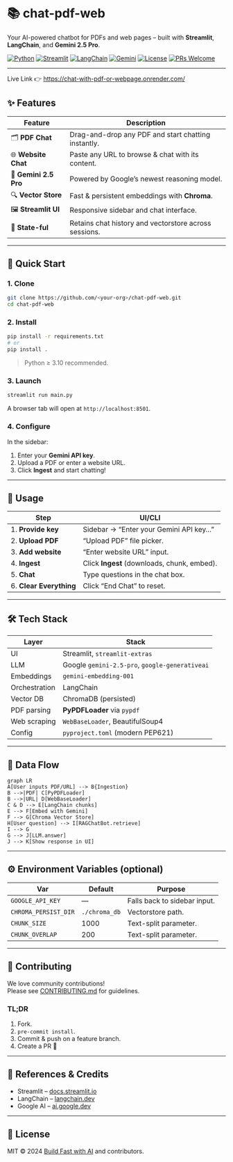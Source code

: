 # 📚 chat-pdf-web  
Your AI-powered chatbot for PDFs and web pages – built with **Streamlit**, **LangChain**, and **Gemini 2.5 Pro**.

[![Python](https://img.shields.io/badge/python-3.10+-3776ab?style=flat&logo=python)](https://python.org)
[![Streamlit](https://img.shields.io/badge/Streamlit-v1.47+-FF4B4B?style=flat&logo=streamlit)](https://streamlit.io)
[![LangChain](https://img.shields.io/badge/LangChain-v0.3-white?style=flat)](https://langchain.dev)
[![Gemini](https://img.shields.io/badge/LLM-Gemini%202.5%20Pro-4285f4?style=flat&logo=google)](https://ai.google.dev)
[![License](https://img.shields.io/badge/license-MIT-green)](LICENSE)
[![PRs Welcome](https://img.shields.io/badge/PRs-welcome-brightgreen.svg)](CONTRIBUTING.md)

---
Live Link 👉  https://chat-with-pdf-or-webpage.onrender.com/
## ✨ Features

| Feature | Description |
|---|---|
| 🗂️ **PDF Chat** | Drag-and-drop any PDF and start chatting instantly. |
| 🌐 **Website Chat** | Paste any URL to browse & chat with its content. |
| 🧠 **Gemini 2.5 Pro** | Powered by Google’s newest reasoning model. |
| 🔍 **Vector Store** | Fast & persistent embeddings with **Chroma**. |
| 🖼️ **Streamlit UI** | Responsive sidebar and chat interface. |
| 🔁 **State-ful** | Retains chat history and vectorstore across sessions. |

---

## 🚀 Quick Start

### 1. Clone
```bash
git clone https://github.com/<your-org>/chat-pdf-web.git
cd chat-pdf-web
```

### 2. Install
```bash
pip install -r requirements.txt
# or
pip install .
```

> Python ≥ 3.10 recommended.

### 3. Launch
```bash
streamlit run main.py
```
A browser tab will open at `http://localhost:8501`.

### 4. Configure
In the sidebar:
1. Enter your **Gemini API key**.
2. Upload a PDF or enter a website URL.
3. Click **Ingest** and start chatting!

---

## 📖 Usage

| Step | UI/CLI |
|---|---|
| 1. **Provide key** | Sidebar → “Enter your Gemini API key…” |
| 2. **Upload PDF** | “Upload PDF” file picker. |
| 3. **Add website** | “Enter website URL” input. |
| 4. **Ingest** | Click **Ingest** (downloads, chunk, embed). |
| 5. **Chat** | Type questions in the chat box. |
| 6. **Clear Everything** | Click “End Chat” to reset.

---

## 🛠 Tech Stack

| Layer | Stack |
|---|---|
| UI | Streamlit, `streamlit-extras` |
| LLM | Google `gemini-2.5-pro`, `google-generativeai` |
| Embeddings | `gemini-embedding-001` |
| Orchestration | LangChain |
| Vector DB | ChromaDB (persisted) |
| PDF parsing | **PyPDFLoader** via `pypdf` |
| Web scraping | `WebBaseLoader`, BeautifulSoup4 |
| Config | `pyproject.toml` (modern PEP621) |

---

## 📁 Data Flow

```mermaid
graph LR
A[User inputs PDF/URL] --> B{Ingestion}
B -->|PDF| C[PyPDFLoader]
B -->|URL| D[WebBaseLoader]
C & D --> E[LangChain chunks]
E --> F[Embed with Gemini]
F --> G[Chroma Vector Store]
H[User question] --> I[RAGChatBot.retrieve]
I --> G
G --> J[LLM.answer]
J --> K[Show response in UI]
```

---

## ⚙️ Environment Variables (optional)

| Var | Default | Purpose |
|---|---|---|
| `GOOGLE_API_KEY` | — | Falls back to sidebar input. |
| `CHROMA_PERSIST_DIR` | `./chroma_db` | Vectorstore path. |
| `CHUNK_SIZE` | 1000 | Text-split parameter. |
| `CHUNK_OVERLAP` | 200 | Text-split parameter. |

---

## 🤝 Contributing

We love community contributions!  
Please see [CONTRIBUTING.md](CONTRIBUTING.md) for guidelines.

### TL;DR
1. Fork.
2. `pre-commit install`.
3. Commit & push on a feature branch.
4. Create a PR 🚀

---

## 🔗 References & Credits

* Streamlit – [docs.streamlit.io](https://docs.streamlit.io)
* LangChain – [langchain.dev](https://langchain.dev)
* Google AI – [ai.google.dev](https://ai.google.dev)

---

## 📄 License

MIT © 2024 [Build Fast with AI](https://buildfastwithai.com) and contributors.
